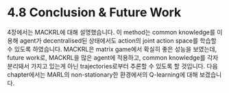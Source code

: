 # 4.8 Conclusion & Future Work

4장에서는 MACKRL에 대해 설명했습니다. 이 method는 common knowledge를 이용해 agent가 decentralised된 상태에서도 action의 joint action space를 학습할 수 있도록 하였습니다. MACKRL은 matrix game에서 확실히 좋은 성능을 보였는데, future work로, MACKRL을 많은 agent에 적용하고, common knowledge를 각자 분리돼서 가지고 있는게 아닌 trajectories로부터 추론할 수 있도록 할 것입니다. 다음 chapter에서는 MARL의 non-stationary한 환경에서의 Q-learning에 대해 보겠습니다.

